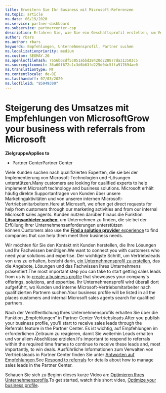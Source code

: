 ```yaml
---
title: Erweitern Sie Ihr Business mit Microsoft-Referenzen
ms.topic: article
ms.date: 06/19/2020
ms.service: partner-dashboard
ms.subservice: partnercenter-csp
description: Erfahren Sie, wie Sie ein Geschäftsprofil erstellen, um Vertriebs Leads über die Partner Center-Referenzfunktion zu generieren, und dann auf diese Verweise zu reagieren.
author: rbars
ms.author: rbars
keywords: Empfehlungen, Unternehmensprofil, Partner suchen
ms.localizationpriority: medium
ms.custom: SEOMAY.20
ms.openlocfilehash: 7656b6cdf5c051abbd28420d228877da313503c5
ms.sourcegitcommit: 36a60f672c1c3d6b63fd225d04c5ffa917694ae0
ms.translationtype: MT
ms.contentlocale: de-DE
ms.lasthandoff: 07/03/2020
ms.locfileid: "85949300"
---
```

# <a name="grow-your-business-with-referrals-from-microsoft"></a><span data-ttu-id="c1856-104">Steigerung des Umsatzes mit Empfehlungen von Microsoft</span><span class="sxs-lookup"><span data-stu-id="c1856-104">Grow your business with referrals from Microsoft</span></span>

<span data-ttu-id="c1856-105">**Zielgruppe**</span><span class="sxs-lookup"><span data-stu-id="c1856-105">**Applies to**</span></span>

- <span data-ttu-id="c1856-106">Partner Center</span><span class="sxs-lookup"><span data-stu-id="c1856-106">Partner Center</span></span>

<span data-ttu-id="c1856-107">Viele Kunden suchen nach qualifizierten Experten, die sie bei der Implementierung von Microsoft-Technologien und -Lösungen unterstützen.</span><span class="sxs-lookup"><span data-stu-id="c1856-107">Many customers are looking for qualified experts to help implement Microsoft technology and business solutions.</span></span> <span data-ttu-id="c1856-108">Microsoft erhält häufig direkte Supportanfragen von Kunden über unsere Marketingaktivitäten und von unseren internen Microsoft-Vertriebsmitarbeitern.</span><span class="sxs-lookup"><span data-stu-id="c1856-108">Here at Microsoft, we often get direct requests for help from customers through our marketing activities and from our internal Microsoft sales agents.</span></span> <span data-ttu-id="c1856-109">Kunden nutzen darüber hinaus die Funktion [**Lösungsanbieter suchen**](https://www.microsoft.com/solution-providers/search), um Unternehmen zu finden, die sie bei der Erfüllung ihrer Unternehmensanforderungen unterstützen können.</span><span class="sxs-lookup"><span data-stu-id="c1856-109">Customers also use the [**Find a solution provider** experience](https://www.microsoft.com/solution-providers/search) to find companies that can help them meet their business needs.</span></span> 

<span data-ttu-id="c1856-110">Wir möchten für Sie den Kontakt mit Kunden herstellen, die Ihre Lösungen und Ihr Fachwissen benötigen.</span><span class="sxs-lookup"><span data-stu-id="c1856-110">We want to connect you with customers who need your solutions and expertise.</span></span> <span data-ttu-id="c1856-111">Der wichtigste Schritt, um Vertriebsleads von uns zu erhalten, besteht darin, [ein Unternehmensprofil zu erstellen](create-a-marketing-profile.md), das die Angebote, Lösungen und das Fachwissen Ihres Unternehmens präsentiert.</span><span class="sxs-lookup"><span data-stu-id="c1856-111">The most important step you can take to start getting sales leads from us is to [create a business profile](create-a-marketing-profile.md) that showcases your company's offerings, solutions, and expertise.</span></span> <span data-ttu-id="c1856-112">Ihr Unternehmensprofil wird überall dort aufgeführt, wo Kunden und interne Microsoft-Vertriebsmitarbeiter nach qualifizierten Partnern suchen.</span><span class="sxs-lookup"><span data-stu-id="c1856-112">Your business profile will be listed in all the places customers and internal Microsoft sales agents search for qualified partners.</span></span> 

 <span data-ttu-id="c1856-113">Nach der Veröffentlichung Ihres Unternehmensprofils erhalten Sie über die Funktion „Empfehlungen“ in Partner Center Vertriebsleads.</span><span class="sxs-lookup"><span data-stu-id="c1856-113">After you publish your business profile, you'll start to receive sales leads through the Referrals feature in the Partner Center.</span></span> <span data-ttu-id="c1856-114">Es ist wichtig, auf Empfehlungen im erforderlichen Zeitraum zu reagieren, damit Sie weiterhin Leads erhalten und vor allem Abschlüsse erzielen.</span><span class="sxs-lookup"><span data-stu-id="c1856-114">It's important to respond to referrals within the required time frames to continue to receive these leads and, most importantly, to win deals.</span></span> <span data-ttu-id="c1856-115">Ausführliche Informationen zum Verwalten von Vertriebsleads in Partner Center finden Sie unter [Antworten auf Empfehlungen](responding-to-referrals.md).</span><span class="sxs-lookup"><span data-stu-id="c1856-115">See [Respond to referrals](responding-to-referrals.md) for details about how to manage sales leads in the Partner Center.</span></span>  

<span data-ttu-id="c1856-116">Schauen Sie sich zu Beginn dieses kurze Video an: [Optimieren Ihres Unternehmensprofils](https://player.vimeo.com/video/252788046).</span><span class="sxs-lookup"><span data-stu-id="c1856-116">To get started, watch this short video, [Optimize your business profile](https://player.vimeo.com/video/252788046).</span></span>  
